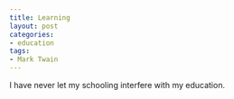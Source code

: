 ```yaml
---
title: Learning
layout: post
categories:
- education
tags:
- Mark Twain
---
```


I have never let my schooling interfere with my education.